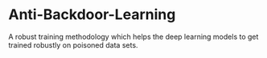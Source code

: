 # Anti-Backdoor-Learning
A robust training methodology which helps the deep learning models to get trained robustly on poisoned data sets.
